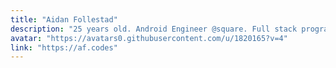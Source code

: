 ```yaml
---
title: "Aidan Follestad"
description: "25 years old. Android Engineer @square. Full stack programmer (Android, iOS, web, backend). Custom Triumph Thruxton R, Tesla Model 3. Gamer. Rock/metal music."
avatar: "https://avatars0.githubusercontent.com/u/1820165?v=4"
link: "https://af.codes"
---
```

